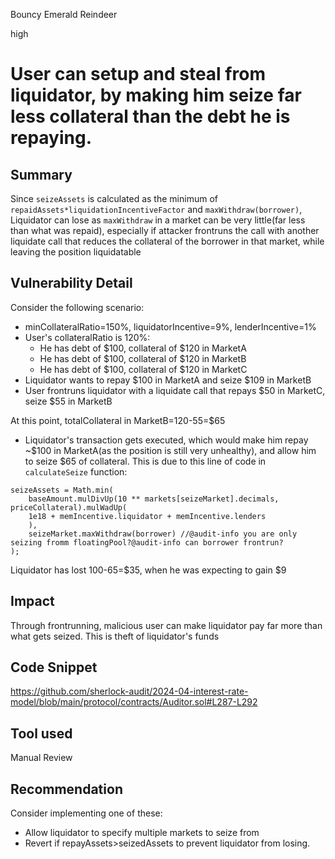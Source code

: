 Bouncy Emerald Reindeer

high

# User can setup and steal from liquidator, by making him seize far less collateral than the debt he is repaying.

## Summary
Since `seizeAssets` is calculated as the minimum of `repaidAssets*liquidationIncentiveFactor` and `maxWithdraw(borrower)`, Liquidator can lose as `maxWithdraw` in a market can be very little(far less than what was repaid), especially if attacker frontruns the call with another liquidate call that reduces the collateral of the borrower in that market, while leaving the position liquidatable

## Vulnerability Detail
Consider the following scenario:

- minCollateralRatio=150%, liquidatorIncentive=9%, lenderIncentive=1%
- User's collateralRatio is 120%:
  - He has debt of $100, collateral of $120 in MarketA
  - He has debt of $100, collateral of $120 in MarketB
  - He has debt of $100, collateral of $120 in MarketC
- Liquidator wants to repay $100 in MarketA and seize $109 in MarketB
- User frontruns liquidator with a liquidate call that repays $50 in MarketC, seize $55 in MarketB

At this point, totalCollateral in MarketB=120-55=$65

- Liquidator's transaction gets executed, which would make him repay ~$100 in MarketA(as the position is still very unhealthy), and allow him to seize $65 of collateral. This is due to this line of code in `calculateSeize` function:

```solidity
seizeAssets = Math.min(
    baseAmount.mulDivUp(10 ** markets[seizeMarket].decimals, priceCollateral).mulWadUp(
    1e18 + memIncentive.liquidator + memIncentive.lenders
    ),
    seizeMarket.maxWithdraw(borrower) //@audit-info you are only seizing fromm floatingPool?@audit-info can borrower frontrun?
);
```

Liquidator has lost 100-65=$35, when he was expecting to gain $9

## Impact

Through frontrunning, malicious user can make liquidator pay far more than what gets seized. This is theft of liquidator's funds

## Code Snippet
https://github.com/sherlock-audit/2024-04-interest-rate-model/blob/main/protocol/contracts/Auditor.sol#L287-L292

## Tool used

Manual Review

## Recommendation
Consider implementing one of these:

- Allow liquidator to specify multiple markets to seize from
- Revert if repayAssets>seizedAssets to prevent liquidator from losing.
